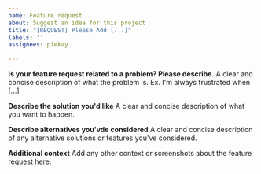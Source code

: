 ```yaml
---
name: Feature request
about: Suggest an idea for this project
title: "[REQUEST] Please Add [...]"
labels: ''
assignees: piekay

---
```


**Is your feature request related to a problem? Please describe.**
A clear and concise description of what the problem is. Ex. I'm always frustrated when [...]

**Describe the solution you'd like**
A clear and concise description of what you want to happen.

**Describe alternatives you'vde considered**
A clear and concise description of any alternative solutions or features you've considered.

**Additional context**
Add any other context or screenshots about the feature request here.
